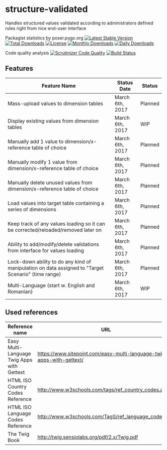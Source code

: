 structure-validated
=======

Handles structured values validated according to administrators defined rules right from nice end-user interface

Packagist statistics by poser.pugx.org
[![Latest Stable Version](https://poser.pugx.org/danielgp/structure-validated/v/stable)](https://packagist.org/packages/danielgp/structure-validated)
[![Total Downloads](https://poser.pugx.org/danielgp/structure-validated/downloads)](https://packagist.org/packages/danielgp/structure-validated)
[![License](https://poser.pugx.org/danielgp/structure-validated/license)](https://packagist.org/packages/danielgp/structure-validated)
[![Monthly Downloads](https://poser.pugx.org/danielgp/structure-validated/d/monthly)](https://packagist.org/packages/danielgp/structure-validated)
[![Daily Downloads](https://poser.pugx.org/danielgp/structure-validated/d/daily)](https://packagist.org/packages/danielgp/structure-validated)

Code quality analysis
[![Scrutinizer Code Quality](https://scrutinizer-ci.com/g/danielgp/structure-validated/badges/quality-score.png?b=master)](https://scrutinizer-ci.com/g/danielgp/structure-validated/?branch=master)
[![Build Status](https://scrutinizer-ci.com/g/danielgp/structure-validated/badges/build.png?b=master)](https://scrutinizer-ci.com/g/danielgp/structure-validated/build-status/master)

## Features

Feature Name | Status Date | Status
------------ | ----------- | ------
Mass-upload values to dimension tables | March 6th, 2017 | Planned
Display existing values from dimension tables | March 6th, 2017 | WIP
Manually add 1 value to dimension/x-reference table of choice | March 6th, 2017 | Planned
Manually modify 1 value from dimension/x-reference table of choice | March 6th, 2017 | Planned
Manually delete unused values from dimension/x-reference table of choice | March 6th, 2017 | Planned
Load values into target table containing a series of dimensions | March 6th, 2017 | Planned
Keep track of any values loading so it can be corrected/reloaded/removed later on | March 6th, 2017 | Planned
Ability to add/modify/delete validations from interface for values loading | March 6th, 2017 | Planned
Lock-down ability to do any kind of manipulation on data assigned to "Target Scenario" (time range) | March 6th, 2017 | Planned
Multi-Language (start w. English and Romanian) | March 6th, 2017 | WIP

## Used references

Reference name | URL
-------------- | ---
Easy Multi-Language Twig Apps with Gettext | https://www.sitepoint.com/easy-multi-language-twig-apps-with-gettext/
HTML ISO Country Codes Reference | http://www.w3schools.com/tags/ref_country_codes.asp
HTML ISO Language Codes Reference | http://www.w3schools.com/TagS/ref_language_codes.asp
The Twig Book | http://twig.sensiolabs.org/pdf/2.x/Twig.pdf

